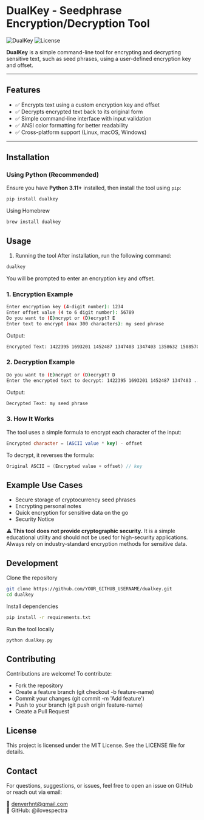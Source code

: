 # **DualKey - Seedphrase Encryption/Decryption Tool**

![DualKey](https://img.shields.io/badge/Python-3.11-blue) ![License](https://img.shields.io/badge/license-MIT-green)

**DualKey** is a simple command-line tool for encrypting and decrypting sensitive text, such as seed phrases, using a user-defined encryption key and offset.

---

## **Features**

- ✅ Encrypts text using a custom encryption key and offset  
- ✅ Decrypts encrypted text back to its original form  
- ✅ Simple command-line interface with input validation  
- ✅ ANSI color formatting for better readability  
- ✅ Cross-platform support (Linux, macOS, Windows)  

---

## **Installation**

### **Using Python (Recommended)**

Ensure you have **Python 3.11+** installed, then install the tool using `pip`:

```bash
pip install dualkey
```

Using Homebrew

```bash
brew install dualkey
```

## Usage

1. Running the tool
After installation, run the following command:

```bash
dualkey
```

You will be prompted to enter an encryption key and offset.

### 1. Encryption Example
```bash
Enter encryption key (4-digit number): 1234
Enter offset value (4 to 6 digit number): 56789
Do you want to (E)ncrypt or (D)ecrypt? E
Enter text to encrypt (max 300 characters): my seed phrase
```
Output:
```bash
Encrypted Text: 1422395 1693201 1452487 1347403 1347403 1358632 1508570 1463723 1422395 1324952 1452487 1422395 1463723 1441258 1399940
```

### 2. Decryption Example
```bash
Do you want to (E)ncrypt or (D)ecrypt? D
Enter the encrypted text to decrypt: 1422395 1693201 1452487 1347403 ...
```
Output:
```bash
Decrypted Text: my seed phrase
```

### 3. How It Works
The tool uses a simple formula to encrypt each character of the input:
```sql
Encrypted character = (ASCII value * key) - offset
```

To decrypt, it reverses the formula:
```java
Original ASCII = (Encrypted value + offset) // key
```

## Example Use Cases

- Secure storage of cryptocurrency seed phrases
- Encrypting personal notes
- Quick encryption for sensitive data on the go
- Security Notice
  
**⚠ This tool does not provide cryptographic security.**
It is a simple educational utility and should not be used for high-security applications. Always rely on industry-standard encryption methods for sensitive data.

## Development

Clone the repository
```bash
git clone https://github.com/YOUR_GITHUB_USERNAME/dualkey.git
cd dualkey
```

Install dependencies
```bash
pip install -r requirements.txt
```

Run the tool locally

```bash
python dualkey.py
```

## Contributing

Contributions are welcome! To contribute:

- Fork the repository
- Create a feature branch (git checkout -b feature-name)
- Commit your changes (git commit -m 'Add feature')
- Push to your branch (git push origin feature-name)
- Create a Pull Request

## License

This project is licensed under the MIT License. See the LICENSE file for details.

## Contact
For questions, suggestions, or issues, feel free to open an issue on GitHub or reach out via email:

📧 denverhnt@gmail.com </br>
🐙 GitHub: @ilovespectra